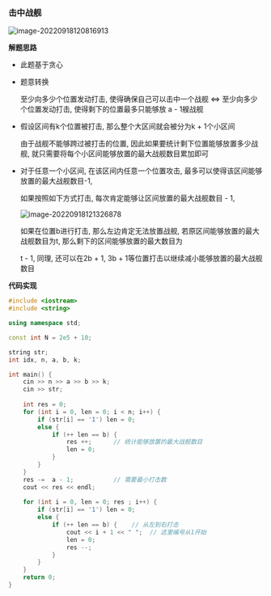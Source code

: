 ### 击中战舰

![image-20220918120816913](http://www.cdn.liver0377.xyz/typora/202209181208992.png)



**解题思路**

- 此题基于贪心

- 题意转换

  至少向多少个位置发动打击, 使得确保自己可以击中一个战舰 <=> 至少向多少个位置发动打击, 使得剩下的位置最多只能够放 a - 1艘战舰

- 假设区间有k个位置被打击, 那么整个大区间就会被分为k + 1个小区间

  由于战舰不能够跨过被打击的位置, 因此如果要统计剩下位置能够放置多少战舰, 就只需要将每个小区间能够放置的最大战舰数目累加即可

- 对于任意一个小区间, 在该区间内任意一个位置攻击, 最多可以使得该区间能够放置的最大战舰数目-1, 

  如果按照如下方式打击, 每次肯定能够让区间放置的最大战舰数目 - 1, 

  ![image-20220918121326878](http://www.cdn.liver0377.xyz/typora/202209181213915.png)

  如果在位置b进行打击, 那么左边肯定无法放置战舰, 若原区间能够放置的最大战舰数目为t, 那么剩下的区间能够放置的最大数目为

  t - 1, 同理, 还可以在2b + 1, 3b + 1等位置打击以继续减小能够放置的最大战舰数目
  
  



**代码实现**

```cc
#include <iostream>
#include <string>

using namespace std;

const int N = 2e5 + 10;

string str;
int idx, n, a, b, k;

int main() {
    cin >> n >> a >> b >> k;
    cin >> str;
    
    int res = 0;
    for (int i = 0, len = 0; i < n; i++) {
        if (str[i] == '1') len = 0;
        else {
            if (++ len == b) {
                res ++;      // 统计能够放置的最大战舰数目
                len = 0;            
            }
        }
    }
    res -=  a - 1;           // 需要最小打击数
    cout << res << endl;
    
    for (int i = 0, len = 0; res ; i++) {
        if (str[i] == '1') len = 0;
        else {
            if (++ len == b) {    // 从左到右打击
                cout << i + 1 << " ";  // 这里编号从1开始
                len = 0;
                res --;
            }
        }
    }
    return 0;
}
```

